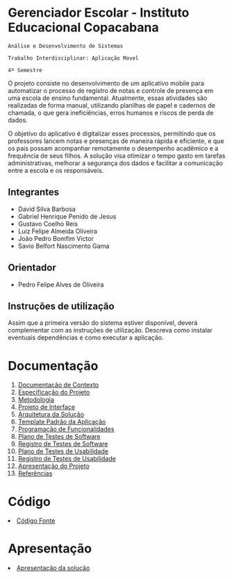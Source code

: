 # Gerenciador Escolar - Instituto Educacional Copacabana

`Análise e Desenvolvimento de Sistemas`

`Trabalho Interdisciplinar: Aplicação Movel`

`4º Semestre`

O projeto consiste no desenvolvimento de um aplicativo mobile para automatizar o processo de registro de notas e controle de presença em uma escola de ensino fundamental. Atualmente, essas atividades são realizadas de forma manual, utilizando planilhas de papel e cadernos de chamada, o que gera ineficiências, erros humanos e riscos de perda de dados.

O objetivo do aplicativo é digitalizar esses processos, permitindo que os professores lancem notas e presenças de maneira rápida e eficiente, e que os pais possam acompanhar remotamente o desempenho acadêmico e a frequência de seus filhos. A solução visa otimizar o tempo gasto em tarefas administrativas, melhorar a segurança dos dados e facilitar a comunicação entre a escola e os responsáveis.

## Integrantes

* David Silva Barbosa
* Gabriel Henrique Penido de Jesus
* Gustavo Coelho Reis
* Luiz Felipe Almeida Oliveira
* João Pedro Bomfim Victor
* Savio Belfort Nascimento Gama

## Orientador

* Pedro Felipe Alves de Oliveira

## Instruções de utilização

Assim que a primeira versão do sistema estiver disponível, deverá complementar com as instruções de utilização. Descreva como instalar eventuais dependências e como executar a aplicação.

# Documentação

<ol>
<li><a href="docs/01-Documentação de Contexto.md"> Documentação de Contexto</a></li>
<li><a href="docs/02-Especificação do Projeto.md"> Especificação do Projeto</a></li>
<li><a href="docs/03-Metodologia.md"> Metodologia</a></li>
<li><a href="docs/04-Projeto de Interface.md"> Projeto de Interface</a></li>
<li><a href="docs/05-Arquitetura da Solução.md"> Arquitetura da Solução</a></li>
<li><a href="docs/06-Template Padrão da Aplicação.md"> Template Padrão da Aplicação</a></li>
<li><a href="docs/07-Programação de Funcionalidades.md"> Programação de Funcionalidades</a></li>
<li><a href="docs/08-Plano de Testes de Software.md"> Plano de Testes de Software</a></li>
<li><a href="docs/09-Registro de Testes de Software.md"> Registro de Testes de Software</a></li>
<li><a href="docs/10-Plano de Testes de Usabilidade.md"> Plano de Testes de Usabilidade</a></li>
<li><a href="docs/11-Registro de Testes de Usabilidade.md"> Registro de Testes de Usabilidade</a></li>
<li><a href="docs/12-Apresentação do Projeto.md"> Apresentação do Projeto</a></li>
<li><a href="docs/13-Referências.md"> Referências</a></li>
</ol>

# Código

<li><a href="src/README.md"> Código Fonte</a></li>

# Apresentação

<li><a href="presentation/README.md"> Apresentação da solução</a></li>
